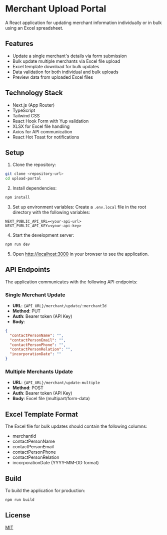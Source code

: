 # Merchant Upload Portal

A React application for updating merchant information individually or in bulk using an Excel spreadsheet.

## Features

- Update a single merchant's details via form submission
- Bulk update multiple merchants via Excel file upload
- Excel template download for bulk updates
- Data validation for both individual and bulk uploads
- Preview data from uploaded Excel files

## Technology Stack

- Next.js (App Router)
- TypeScript
- Tailwind CSS
- React Hook Form with Yup validation
- XLSX for Excel file handling
- Axios for API communication
- React Hot Toast for notifications

## Setup

1. Clone the repository:
```bash
git clone <repository-url>
cd upload-portal
```

2. Install dependencies:
```bash
npm install
```

3. Set up environment variables:
Create a `.env.local` file in the root directory with the following variables:
```
NEXT_PUBLIC_API_URL=<your-api-url>
NEXT_PUBLIC_API_KEY=<your-api-key>
```

4. Start the development server:
```bash
npm run dev
```

5. Open [http://localhost:3000](http://localhost:3000) in your browser to see the application.

## API Endpoints

The application communicates with the following API endpoints:

### Single Merchant Update
- **URL**: `{API_URL}/merchant/update/:merchantId`
- **Method**: PUT
- **Auth**: Bearer token (API Key)
- **Body**:
```json
{
  "contactPersonName": "",
  "contactPersonEmail": "",
  "contactPersonPhone": "",
  "contactPersonRelation": "",
  "incorporationDate": ""
}
```

### Multiple Merchants Update
- **URL**: `{API_URL}/merchant/update-multiple`
- **Method**: POST
- **Auth**: Bearer token (API Key)
- **Body**: Excel file (multipart/form-data)

## Excel Template Format

The Excel file for bulk updates should contain the following columns:
- merchantId
- contactPersonName
- contactPersonEmail
- contactPersonPhone
- contactPersonRelation
- incorporationDate (YYYY-MM-DD format)

## Build

To build the application for production:
```bash
npm run build
```

## License

[MIT](LICENSE)
